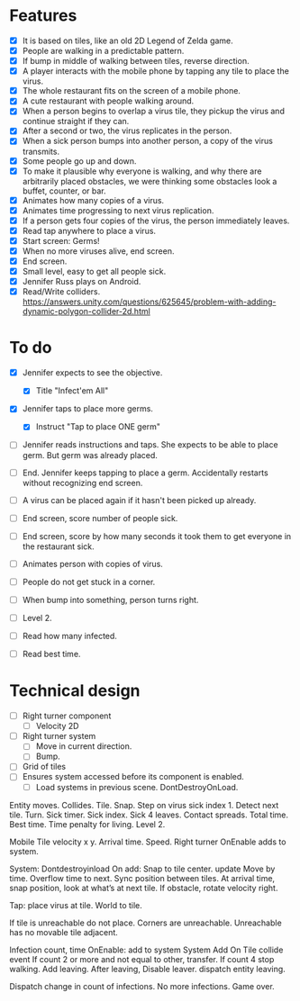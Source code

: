 # Features

- [x] It is based on tiles, like an old 2D Legend of Zelda game.
- [x] People are walking in a predictable pattern.
- [x] If bump in middle of walking between tiles, reverse direction.
- [x] A player interacts with the mobile phone by tapping any tile to place the virus.
- [x] The whole restaurant fits on the screen of a mobile phone.
- [x] A cute restaurant with people walking around.
- [x] When a person begins to overlap a virus tile, they pickup the virus and continue straight if they can.
- [x] After a second or two, the virus replicates in the person.
- [x] When a sick person bumps into another person, a copy of the virus transmits.
- [x] Some people go up and down.
- [x] To make it plausible why everyone is walking, and why there are arbitrarily placed obstacles, we were thinking some obstacles look a buffet, counter, or bar.
- [x] Animates how many copies of a virus.
- [x] Animates time progressing to next virus replication.
- [x] If a person gets four copies of the virus, the person immediately leaves.
- [x] Read tap anywhere to place a virus.
- [x] Start screen:  Germs!
- [x] When no more viruses alive, end screen.
- [x] End screen.
- [x] Small level, easy to get all people sick.
- [x] Jennifer Russ plays on Android.
- [x] Read/Write colliders.  https://answers.unity.com/questions/625645/problem-with-adding-dynamic-polygon-collider-2d.html

# To do

- [x] Jennifer expects to see the objective.
    - [x] Title "Infect'em All"
- [x] Jennifer taps to place more germs.
    - [x] Instruct "Tap to place ONE germ"
- [ ] Jennifer reads instructions and taps.  She expects to be able to place germ.  But germ was already placed.
- [ ] End.  Jennifer keeps tapping to place a germ.  Accidentally restarts without recognizing end screen.
- [ ] A virus can be placed again if it hasn't been picked up already.
- [ ] End screen, score number of people sick.
- [ ] End screen, score by how many seconds it took them to get everyone in the restaurant sick.
- [ ] Animates person with copies of virus.
- [ ] People do not get stuck in a corner.
- [ ] When bump into something, person turns right.
- [ ] Level 2.
- [ ] Read how many infected.
- [ ] Read best time.


# Technical design

- [ ] Right turner component
    - [ ] Velocity 2D
- [ ] Right turner system
    - [ ] Move in current direction.
    - [ ] Bump.
- [ ] Grid of tiles
- [ ] Ensures system accessed before its component is enabled.
    - [ ] Load systems in previous scene.  DontDestroyOnLoad.

Entity moves.
Collides.
Tile.
Snap.
Step on virus sick index 1.
Detect next tile.
Turn.
Sick timer.
Sick index.
Sick 4 leaves.
Contact spreads.
Total time.
Best time.
Time penalty for living.
Level 2.



Mobile Tile velocity x y.  Arrival time.  Speed.
Right turner
OnEnable adds to system.

System:
Dontdestroyinload
On add:  Snap to tile center.
update
Move by time.
Overflow time to next.
Sync position between tiles.
At arrival time, snap position, look at what’s at next tile.
If obstacle, rotate velocity right.

Tap:  place virus at tile.
World to tile.

If tile is unreachable do not place.  Corners are unreachable.
Unreachable has no movable tile adjacent.


Infection count, time
OnEnable:  add to system
System
Add On Tile collide event
If count 2 or more and not equal to other, transfer.
If count 4 stop walking.  Add leaving.
After leaving,
Disable leaver.
dispatch entity leaving.

Dispatch change in count of infections.
No more infections.  Game over.

